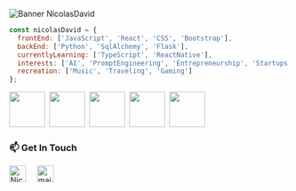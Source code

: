 
![Banner NicolasDavid](https://user-images.githubusercontent.com/116603604/219530412-9cac266a-6279-476b-823b-88db99878c17.png)
```javascript
const nicolasDavid = {
  frontEnd: ['JavaScript', 'React', 'CSS', 'Bootstrap'],
  backEnd: ['Python', 'SqlAlchemy', 'Flask'],
  currentlyLearning: ['TypeScript', 'ReactNative'],
  interests: ['AI', 'PromptEngineering', 'Entrepreneurship', 'Startups', 'Astronomy', 'Science'],
  recreation: ['Music', 'Traveling', 'Gaming']
};
```
<img height="64px" src="https://cdn.svgporn.com/logos/javascript.svg">&nbsp;&nbsp;<img height="64px" src="https://cdn.svgporn.com/logos/python.svg">&nbsp;&nbsp;<img height="64px" src="https://cdn.svgporn.com/logos/git-icon.svg">&nbsp;&nbsp;<img height="64px" src="https://cdn.svgporn.com/logos/visual-studio-code.svg">&nbsp;&nbsp;<img height="64px" src="https://cdn.svgporn.com/logos/firebase.svg">


### 📫 Get In Touch
<a href="https://www.linkedin.com/in/nicolasdavidlopez/"><img src="https://www.vectorlogo.zone/logos/linkedin/linkedin-icon.svg" width="30px" alt="Nicolas David linkedin"></a>
&nbsp; &nbsp;
<a href="mailto:nicolasdl99@gmail.com"><img src="https://www.vectorlogo.zone/logos/gmail/gmail-icon.svg" width="30px" alt="mail"></a> 
&nbsp; &nbsp;
